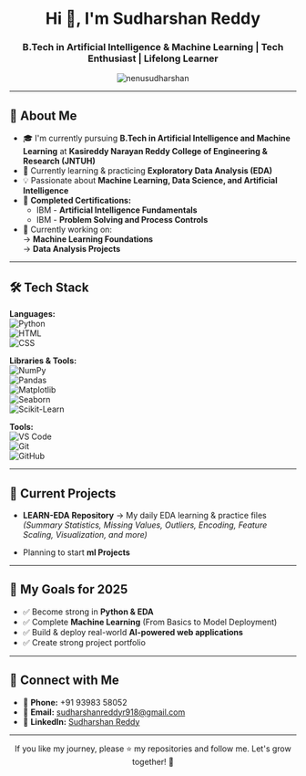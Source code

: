 <h1 align="center">Hi 👋, I'm Sudharshan Reddy</h1>
<h3 align="center">B.Tech in Artificial Intelligence & Machine Learning | Tech Enthusiast | Lifelong Learner</h3>

<p align="center">
  <img src="https://komarev.com/ghpvc/?username=nenusudharshan&label=Profile%20views&color=0e75b6&style=flat" alt="nenusudharshan" />
</p>

---

## 🚀 About Me

- 🎓 I'm currently pursuing **B.Tech in Artificial Intelligence and Machine Learning** at **Kasireddy Narayan Reddy College of Engineering & Research (JNTUH)**
- 🌱 Currently learning & practicing **Exploratory Data Analysis (EDA)**
- 💡 Passionate about **Machine Learning, Data Science, and Artificial Intelligence**
- 📄 **Completed Certifications:**
  - IBM - **Artificial Intelligence Fundamentals**
  - IBM - **Problem Solving and Process Controls**
- 📌 Currently working on:  
  → **Machine Learning Foundations**  
  → **Data Analysis Projects**  

---

## 🛠️ Tech Stack

**Languages:**  
![Python](https://img.shields.io/badge/-Python-05122A?style=flat&logo=python)  
![HTML](https://img.shields.io/badge/-HTML-05122A?style=flat&logo=html5)  
![CSS](https://img.shields.io/badge/-CSS-05122A?style=flat&logo=css3)

**Libraries & Tools:**  
![NumPy](https://img.shields.io/badge/-NumPy-05122A?style=flat&logo=numpy)  
![Pandas](https://img.shields.io/badge/-Pandas-05122A?style=flat&logo=pandas)  
![Matplotlib](https://img.shields.io/badge/-Matplotlib-05122A?style=flat&logo=python)  
![Seaborn](https://img.shields.io/badge/-Seaborn-05122A?style=flat&logo=python)  
![Scikit-Learn](https://img.shields.io/badge/-Scikit--Learn-05122A?style=flat&logo=scikit-learn)

**Tools:**  
![VS Code](https://img.shields.io/badge/-VS%20Code-05122A?style=flat&logo=visual-studio-code)  
![Git](https://img.shields.io/badge/-Git-05122A?style=flat&logo=git)  
![GitHub](https://img.shields.io/badge/-GitHub-05122A?style=flat&logo=github)

---

## 📌 Current Projects

- **LEARN-EDA Repository** → My daily EDA learning & practice files  
  *(Summary Statistics, Missing Values, Outliers, Encoding, Feature Scaling, Visualization, and more)*

- Planning to start **ml Projects**  
---

## 🎯 My Goals for 2025

- ✅ Become strong in **Python & EDA**
- ✅ Complete **Machine Learning** (From Basics to Model Deployment)
- ✅ Build & deploy real-world **AI-powered web applications**
- ✅ Create strong project portfolio

---

## 🤝 Connect with Me

- 📱 **Phone:** +91 93983 58052
- 📧 **Email:** sudharshanreddyr918@gmail.com
- 💼 **LinkedIn:** [Sudharshan Reddy](https://www.linkedin.com/in/sudharshan-reddy-bb06a9326)

---

<p align="center">
  If you like my journey, please ⭐️ my repositories and follow me. Let's grow together! 🚀
</p>
